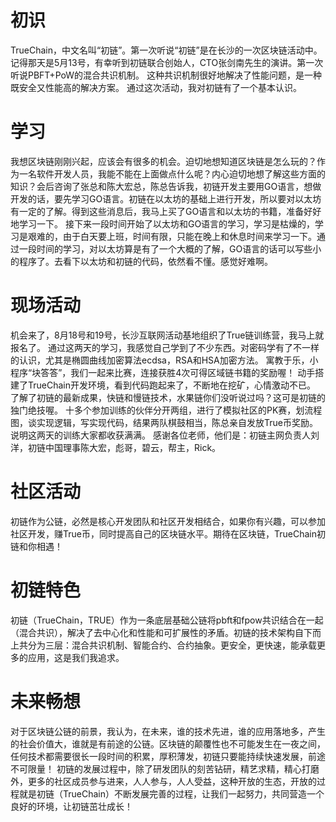 # 初识

TrueChain，中文名叫“初链”。第一次听说“初链”是在长沙的一次区块链活动中。
记得那天是5月13号，有幸听到初链联合创始人，CTO张剑南先生的演讲。第一次听说PBFT+PoW的混合共识机制。
这种共识机制很好地解决了性能问题，是一种既安全又性能高的解决方案。
通过这次活动，我对初链有了一个基本认识。

# 学习

我想区块链刚刚兴起，应该会有很多的机会。迫切地想知道区块链是怎么玩的？作为一名软件开发人员，我能不能在上面做点什么呢？内心迫切地想了解这些方面的知识？会后咨询了张总和陈大宏总，陈总告诉我，初链开发主要用GO语言，想做开发的话，要先学习GO语言。初链在以太坊的基础上进行开发，所以要对以太坊有一定的了解。得到这些消息后，我马上买了GO语言和以太坊的书籍，准备好好地学习一下。
    接下来一段时间开始了以太坊和GO语言的学习，学习是枯燥的，学习是艰难的，由于白天要上班，时间有限，只能在晚上和休息时间来学习一下。通过一段时间的学习，对以太坊算是有了一个大概的了解，GO语言的话可以写些小的程序了。去看下以太坊和初链的代码，依然看不懂。感觉好难啊。

# 现场活动

   机会来了，8月18号和19号，长沙互联网活动基地组织了True链训练营，我马上就报名了。
    通过这两天的学习，我感觉自己学到了不少东西。对密码学有了不一样的认识，尤其是椭圆曲线加密算法ecdsa，RSA和HSA加密方法。
    寓教于乐，小程序“块答答”，我们一起来比赛，连接获胜4次可得区域链书籍的奖励喔！
    动手搭建了TrueChain开发环境，看到代码跑起来了，不断地在挖矿，心情激动不已。
    了解了初链的最新成果，快链和慢链技术，水果链你们没听说过吗？这可是初链的独门绝技喔。
    十多个参加训练的伙伴分开两组，进行了模拟社区的PK赛，划流程图，谈实现逻辑，写实现代码，结果两队棋鼓相当，陈总亲自发放True币奖励。说明这两天的训练大家都收获满满。
    感谢各位老师，他们是：初链主网负责人刘洋，初链中国理事陈大宏，彪哥，碧云，帮主，Rick。

# 社区活动

   初链作为公链，必然是核心开发团队和社区开发相结合，如果你有兴趣，可以参加社区开发，赚True币，同时提高自己的区块链水平。期待在区块链，TrueChain初链和你相遇！

# 初链特色

初链（TrueChain，TRUE）作为一条底层基础公链将pbft和fpow共识结合在一起（混合共识），解决了去中心化和性能和可扩展性的矛盾。初链的技术架构自下而上共分为三层：混合共识机制、智能合约、合约抽象。更安全，更快速，能承载更多的应用，这是我们我追求。


# 未来畅想

对于区块链公链的前景，我认为，在未来，谁的技术先进，谁的应用落地多，产生的社会价值大，谁就是有前途的公链。区块链的颠覆性也不可能发生在一夜之间，任何技术都需要很长一段时间的积累，厚积薄发，初链只要能持续快速发展，前途不可限量！
初链的发展过程中，除了研发团队的刻苦钻研，精艺求精，精心打磨外，更多的社区成员参与进来，人人参与，人人受益，这种开放的生态，开放的过程就是初链（TrueChain）不断发展完善的过程，让我们一起努力，共同营造一个良好的环境，让初链茁壮成长！
